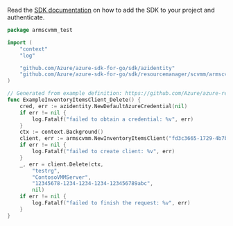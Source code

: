 Read the [SDK documentation](https://github.com/Azure/azure-sdk-for-go/blob/sdk%2Fresourcemanager%2Fscvmm%2Farmscvmm%2Fv0.2.0/sdk/resourcemanager/scvmm/armscvmm/README.md) on how to add the SDK to your project and authenticate.

```go
package armscvmm_test

import (
	"context"
	"log"

	"github.com/Azure/azure-sdk-for-go/sdk/azidentity"
	"github.com/Azure/azure-sdk-for-go/sdk/resourcemanager/scvmm/armscvmm"
)

// Generated from example definition: https://github.com/Azure/azure-rest-api-specs/tree/main/specification/scvmm/resource-manager/Microsoft.ScVmm/preview/2020-06-05-preview/examples/DeleteInventoryItem.json
func ExampleInventoryItemsClient_Delete() {
	cred, err := azidentity.NewDefaultAzureCredential(nil)
	if err != nil {
		log.Fatalf("failed to obtain a credential: %v", err)
	}
	ctx := context.Background()
	client, err := armscvmm.NewInventoryItemsClient("fd3c3665-1729-4b7b-9a38-238e83b0f98b", cred, nil)
	if err != nil {
		log.Fatalf("failed to create client: %v", err)
	}
	_, err = client.Delete(ctx,
		"testrg",
		"ContosoVMMServer",
		"12345678-1234-1234-1234-123456789abc",
		nil)
	if err != nil {
		log.Fatalf("failed to finish the request: %v", err)
	}
}
```
